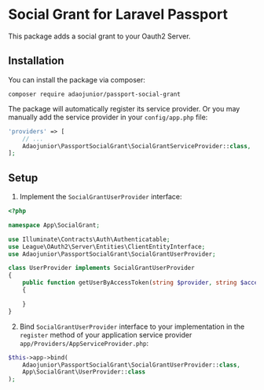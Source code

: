# Social Grant for Laravel Passport

This package adds a social grant to your Oauth2 Server.

## Installation

You can install the package via composer:

```
composer require adaojunior/passport-social-grant
```

The package will automatically register its service provider. Or you may manually add the service provider in your `config/app.php` file:

```php
'providers' => [
    // ...
    Adaojunior\PassportSocialGrant\SocialGrantServiceProvider::class,
];
```

## Setup

1. Implement the `SocialGrantUserProvider` interface:

```php
<?php

namespace App\SocialGrant;

use Illuminate\Contracts\Auth\Authenticatable;
use League\OAuth2\Server\Entities\ClientEntityInterface;
use Adaojunior\PassportSocialGrant\SocialGrantUserProvider;

class UserProvider implements SocialGrantUserProvider
{
    public function getUserByAccessToken(string $provider, string $accessToken, ClientEntityInterface $client):? Authenticatable
    {

    }
}
```

2. Bind `SocialGrantUserProvider` interface to your implementation in the `register` method of your application service provider `app/Providers/AppServiceProvider.php`:

```php
$this->app->bind(
    Adaojunior\PassportSocialGrant\SocialGrantUserProvider::class,
    App\SocialGrant\UserProvider::class
);
```
